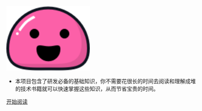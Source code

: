 <img width="220px" src="./images/link.png">

- 本项目包含了研发必备的基础知识，你不需要花很长的时间去阅读和理解成堆的技术书籍就可以快速掌握这些知识，从而节省宝贵的时间。

[开始阅读](/)

